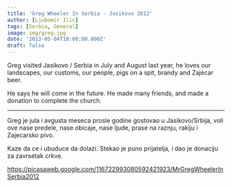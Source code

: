```yaml
---
title: 'Greg Wheeler In Serbia - Jasikovo 2012'
author: [Ljubomir Ilic]
tags: [Serbia, General]
image: img/greg.jpg
date: '2013-05-04T10:00:00.000Z'
draft: false
---
```


Greg visited Jasikovo / Serbia in July and August last year, he loves our landscapes, our customs, our people, pigs on a spit, brandy and Zajecar beer.

He says he will come in the future. He made many friends, and made a donation to complete the church.

--------

Greg je jula i avgusta meseca prosle godine gostovao u Jasikovo/Srbija, voli ove nase predele, nase obicaje, nase ljude, prase na raznju, rakiju i Zajecarsko pivo.

Kaze da ce i ubuduce da dolazi. Stekao je puno prijatelja, i dao je donaciju za zavrsetak crkve.

https://picasaweb.google.com/116722993080592421923/MrGregWheelerInSerbia2012